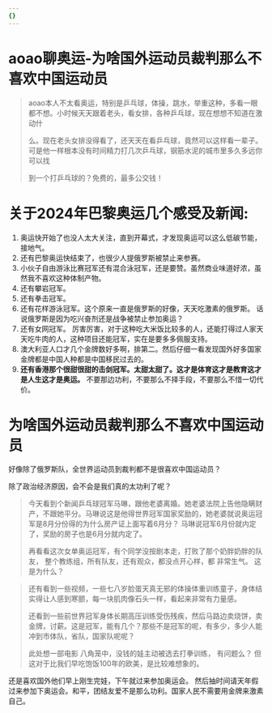 ```yaml
---
{}
---
```


# aoao聊奥运-为啥国外运动员裁判那么不喜欢中国运动员

> aoao本人不太看奥运，特别是乒乓球，体操，跳水，举重这种，多看一眼都不想。小时候天天跟着老头，看女排，各种乒乓球，现在想想不知道在激动什
>
> 么。现在老头女排没得看了，还天天在看乒乓球，竟然可以这样看一辈子。可是他一样根本没有时间精力打几次乒乓球，钢筋水泥的城市里多久多远你可以找
>
> 到一个打乒乓球的？免费的，最多公交钱！

#  

#  关于2024年巴黎奥运几个感受及新闻:

1. 奥运快开始了也没人太大关注，直到开幕式，才发现奥运可以这么低碳节能，接地气。
2. 还有巴黎奥运快结束了，也很少人提俄罗斯被禁止来参赛。
3. 小伙子自由游泳比赛冠军还有混合泳冠军，还是要赞。虽然商业味道好浓，虽然我不喜欢这种体制产物。
4. 还有攀岩冠军。
5. 还有拳击冠军。
6. 还有花样游泳冠军。这个原来一直是俄罗斯的好像，天天吃激素的俄罗斯。 话说俄罗斯是因为吃兴奋剂还是战争被禁止参加奥运？
7. 还有女网冠军。 厉害厉害，对于这种吃大米饭比较多的人，还能打得过人家天天吃牛肉的人，这种项目还能冠军，实在是要多多佩服支持。
8. 澳大利亚人口才几个金牌数好多啊，排第二。然后仔细一看发现国外好多国家金牌都是中国人种都是中国移民过去的。
9. **还有香港那个很甜很甜的击剑冠军。太甜太甜了。这才是体育这才是教育这才是人生这才是奥运。** 不要那边功利，不要那么不择手段，不要那么不惜一切代价。



# 为啥国外运动员裁判那么不喜欢中国运动员



好像除了俄罗斯队，全世界运动员到裁判都不是很喜欢中国运动员？

除了政治经济原因，会不会是我们真的太功利了呢？

> 今天看到个新闻乒乓球冠军马琳，跟他老婆离婚。她老婆法院上告他隐瞒财产，不跟她平分。马琳说这是他得世界冠军国家奖励的，她老婆就说奥运冠军是8月分份得的为什么房产证上面写着6月分？ 马琳说冠军6月份就内定了，奖励的房子也是6月分就内定了。
>
> 再看看这次女单奥运冠军，有个同学没按剧本走，打败了那个奶胖奶胖的队友， 整个教练组，所有队友，还有观众，都没点开心样，都 非常生气。 这是为什么？



> 还有看到一些视频，一些七八岁脸蛋天真无邪的体操体重训练童子，身体结实得让人感到寒颤，每一块肌肉像石头一样，看起来非常有力量感。
>
> 还看到一些前世界冠军身体长期高压训练受伤残疾，然后马路边卖烧饼，卖金牌，讨薪。这是冠军，能有几个？那些不是冠军的呢，有多少，多少人能冲到市体队，省队，国家队呢呢？
>
> 此处想一部电影 八角笼中，没钱的娃主动被选去打拳训练， 有问题么？   但这对于比我们早吃饱饭100年的欧美，是比较难想象的。



还是喜欢国外他们早上刚生完娃，下午就过来参加奥运会。 然后抽时间请天年假过来参加下奥运会。和平，团结友爱不是那么功利。国家人民不需要用金牌来激素自己。

